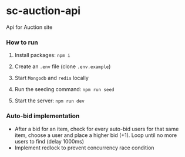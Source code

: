 # sc-auction-api
Api for Auction site

### How to run
1. Install packages:
```npm i```

2. Create an `.env` file (clone `.env.example`)

3. Start `Mongodb` and `redis` locally

4. Run the seeding command:
```npm run seed```

5. Start the server:
```npm run dev```

### Auto-bid implementation
- After a bid for an item, check for every auto-bid users for that same item, choose a user and place a higher bid (+1). Loop until no more users to find (delay 1000ms)
- Implement redlock to prevent concurrency race condition